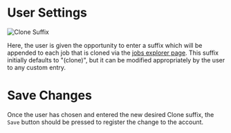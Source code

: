 # User Settings

![Clone Suffix](/images/clone-suffix.png "Clone Suffix")

Here, the user is given the opportunity to enter a suffix which will be appended to each job that is cloned via the [jobs explorer page](/jobs/ui/explorer.md). This suffix initially defaults to "(clone)", but it can be modified appropriately by the user to any custom entry.

# Save Changes

Once the user has chosen and entered the new desired Clone suffix, the `Save` button should be pressed to register the change to the account.

